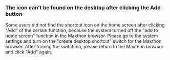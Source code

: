 ### The icon can't be found on the desktop after clicking the Add button

Some users did not find the shortcut icon on the home screen after clicking "Add" of the certain function, because the system turned off the "add to home screen" function in the Maxthon browser. Please go to the system settings and turn on the "create desktop shortcut" switch for the Maxthon browser. After turning the switch on, please return to the Maxthon browser and click "Add" again.
